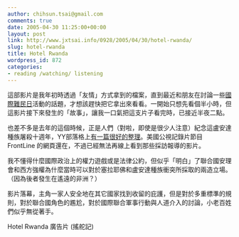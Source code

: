 ```yaml
---
author: chihsun.tsai@gmail.com
comments: true
date: 2005-04-30 11:25:00+00:00
layout: post
link: http://www.jxtsai.info/0928/2005/04/30/hotel-rwanda/
slug: hotel-rwanda
title: Hotel Rwanda
wordpress_id: 872
categories:
- reading /watching/ listening
---
```


這部影片是我年初時透過「友情」方式拿到的檔案，直到最近和朋友在討論一些[國際難民日](http://www.google.com.tw/search?q=+refugee+day+2005&sourceid=mozilla-search&start=0&start=0&ie=utf-8&oe=utf-8&client=firefox-a&rls=org.mozilla:en-US:official)活動的話題，才想該趕快把它拿出來看看。一開始只想先看個半小時，但這影片接下來發生的「故事」，讓我一口氣把這支片子看完時，已接近半夜二點。  
  
也差不多是去年的這個時候，正是人們（對啦，即使是很少人注意）紀念這盧安達種族屠殺十週年，YY部落格上[有一篇很好的整理](http://blog.twblog.net/YY/archives/film/002361.html)。美國公視記錄片節目 FrontLine 的網頁還在，不過已經無法再線上看到那些採訪報導的影片。  
  
我不懂得什麼國際政治上的權力遊戲或是法律公約，但似乎「明白」了聯合國安理會和西方強權為什麼當時可以對於塞拉耶佛和盧安達種族衝突所採取的兩造立場。（因為後者發生在遙遠的非洲？）  
  
影片落幕，主角一家人安全地在其它國家找到收留的庇護，但是對於多重標準的規則，對於聯合國角色的尷尬，對於國際聯合軍事行動與人道介入的討論，小老百姓們似乎無從著手。  
  
Hotel Rwanda 廣告片 (搖舵記)
